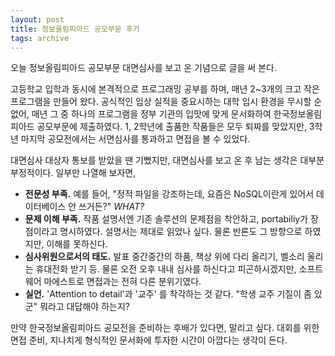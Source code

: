 ```yaml
---
layout: post
title: 정보올림피아드 공모부문 후기
tags: archive
---
```


오늘 정보올림피아드 공모부문 대면심사를 보고 온 기념으로 글을 써 본다.

고등학교 입학과 동시에 본격적으로 프로그래밍 공부를 하며, 매년 2~3개의 크고 작은 프로그램을 만들어 왔다. 공식적인 입상 실적을 중요시하는 대학 입시 환경을 무시할 순 없어, 매년 그 중 하나의 프로그램을 정부 기관의 입맛에 맞게 문서화하여 한국정보올림피아드 공모부문에 제출하였다. 1, 2학년에 출품한 작품들은 모두 퇴짜를 맞았지만, 3학년 마지막 공모전에서는 서면심사를 통과하고 면접을 볼 수 있었다. 

대면심사 대상자 통보를 받았을 땐 기뻤지만, 대면심사를 보고 온 후 남는 생각은 대부분 부정적이다. 일부만 나열해 보자면,

* **전문성 부족.** 예를 들어, "정적 파일을 강조하는데, 요즘은 NoSQL이란게 있어서 데이터베이스 안 쓰거든?" _WHAT?_
* **문제 이해 부족.** 작품 설명서엔 기존 솔루션의 문제점을 착안하고, portabiliy가 장점이라고 명시하였다. 설명서는 제대로 읽었나 싶다. 물론 반론도 그 방향으로 하였지만, 이해를 못하신다.
* **심사위원으로서의 태도.** 발표 중간중간의 하품, 책상 위에 다리 올리기, 벨소리 울리는 휴대전화 받기 등. 물론 오전 오후 내내 심사를 하신다고 피곤하시겠지만, 소프트웨어 마에스트로 면접과는 전혀 다른 분위기였다.
* **실언.** 'Attention to detail'과 '교주' 를 착각하는 것 같다. "학생 교주 기질이 좀 있군" 뭐라고 대답해야 하는지?

만약 한국정보올림피아드 공모전을 준비하는 후배가 있다면, 말리고 싶다. 대회를 위한 면접 준비, 지나치게 형식적인 문서화에 투자한 시간이 아깝다는 생각이 든다.
